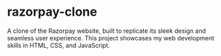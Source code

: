 # razorpay-clone
A clone of the Razorpay website, built to replicate its sleek design and seamless user experience. This project showcases my web development skills in HTML, CSS, and JavaScript.
